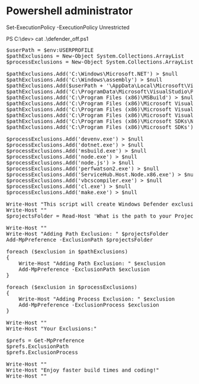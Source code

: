# Powershell administrator


Set-ExecutionPolicy -ExecutionPolicy Unrestricted


PS C:\dev> cat .\defender_off.ps1
<pre>
$userPath = $env:USERPROFILE
$pathExclusions = New-Object System.Collections.ArrayList
$processExclusions = New-Object System.Collections.ArrayList

$pathExclusions.Add('C:\Windows\Microsoft.NET') > $null
$pathExclusions.Add('C:\Windows\assembly') > $null
$pathExclusions.Add($userPath + '\AppData\Local\Microsoft\VisualStudio') > $null
$pathExclusions.Add('C:\ProgramData\Microsoft\VisualStudio\Packages') > $null
$pathExclusions.Add('C:\Program Files (x86)\MSBuild') > $null
$pathExclusions.Add('C:\Program Files (x86)\Microsoft Visual Studio 14.0') > $null
$pathExclusions.Add('C:\Program Files (x86)\Microsoft Visual Studio 10.0') > $null
$pathExclusions.Add('C:\Program Files (x86)\Microsoft Visual Studio') > $null
$pathExclusions.Add('C:\Program Files (x86)\Microsoft SDKs\NuGetPackages') > $null
$pathExclusions.Add('C:\Program Files (x86)\Microsoft SDKs') > $null

$processExclusions.Add('devenv.exe') > $null
$processExclusions.Add('dotnet.exe') > $null
$processExclusions.Add('msbuild.exe') > $null
$processExclusions.Add('node.exe') > $null
$processExclusions.Add('node.js') > $null
$processExclusions.Add('perfwatson2.exe') > $null
$processExclusions.Add('ServiceHub.Host.Node.x86.exe') > $null
$processExclusions.Add('vbcscompiler.exe') > $null
$processExclusions.Add('cl.exe') > $null
$processExclusions.Add('make.exe') > $null

Write-Host "This script will create Windows Defender exclusions for common Visual Studio 2017 folders and processes."
Write-Host ""
$projectsFolder = Read-Host 'What is the path to your Projects folder? (example: c:\projects)'

Write-Host ""
Write-Host "Adding Path Exclusion: " $projectsFolder
Add-MpPreference -ExclusionPath $projectsFolder

foreach ($exclusion in $pathExclusions)
{
    Write-Host "Adding Path Exclusion: " $exclusion
    Add-MpPreference -ExclusionPath $exclusion
}

foreach ($exclusion in $processExclusions)
{
    Write-Host "Adding Process Exclusion: " $exclusion
    Add-MpPreference -ExclusionProcess $exclusion
}

Write-Host ""
Write-Host "Your Exclusions:"

$prefs = Get-MpPreference
$prefs.ExclusionPath
$prefs.ExclusionProcess

Write-Host ""
Write-Host "Enjoy faster build times and coding!"
Write-Host ""
</pre>



